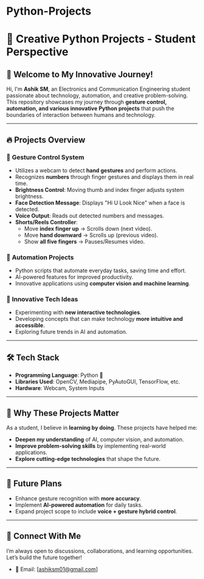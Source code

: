 # Python-Projects
# 🚀 Creative Python Projects - Student Perspective

## 👋 Welcome to My Innovative Journey!
Hi, I'm **Ashik SM**, an Electronics and Communication Engineering student passionate about technology, automation, and creative problem-solving. This repository showcases my journey through **gesture control, automation, and various innovative Python projects** that push the boundaries of interaction between humans and technology.

---

## 🔥 Projects Overview
### 🎯 **Gesture Control System**
- Utilizes a webcam to detect **hand gestures** and perform actions.
- Recognizes **numbers** through finger gestures and displays them in real time.
- **Brightness Control**: Moving thumb and index finger adjusts system brightness.
- **Face Detection Message**: Displays "Hi U Look Nice" when a face is detected.
- **Voice Output**: Reads out detected numbers and messages.
- **Shorts/Reels Controller**:
  - Move **index finger up** → Scrolls down (next video).
  - Move **hand downward** → Scrolls up (previous video).
  - Show **all five fingers** → Pauses/Resumes video.

### 🤖 **Automation Projects**
- Python scripts that automate everyday tasks, saving time and effort.
- AI-powered features for improved productivity.
- Innovative applications using **computer vision and machine learning**.

### 🌟 **Innovative Tech Ideas**
- Experimenting with **new interactive technologies**.
- Developing concepts that can make technology **more intuitive and accessible**.
- Exploring future trends in AI and automation.

---

## 🛠️ Tech Stack
- **Programming Language**: Python 🐍
- **Libraries Used**: OpenCV, Mediapipe, PyAutoGUI, TensorFlow, etc.
- **Hardware**: Webcam, System Inputs

---

## 📌 Why These Projects Matter
As a student, I believe in **learning by doing**. These projects have helped me:
- **Deepen my understanding** of AI, computer vision, and automation.
- **Improve problem-solving skills** by implementing real-world applications.
- **Explore cutting-edge technologies** that shape the future.

---

## 🚀 Future Plans
- Enhance gesture recognition with **more accuracy**.
- Implement **AI-powered automation** for daily tasks.
- Expand project scope to include **voice + gesture hybrid control**.

---

## 🤝 Connect With Me
I’m always open to discussions, collaborations, and learning opportunities. Let’s build the future together!
- 📧 Email: [ashiksm01@gmail.com]




